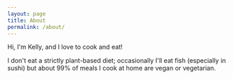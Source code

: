```yaml
---
layout: page
title: About
permalink: /about/
---
```


Hi, I'm Kelly, and I love to cook and eat!

I don't eat a strictly plant-based diet; occasionally I'll eat fish (especially in sushi) but about 99% of meals I cook at home are vegan or vegetarian.
